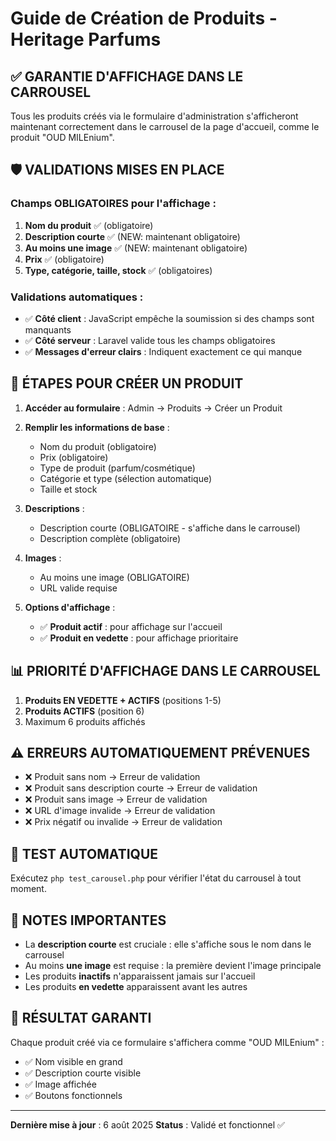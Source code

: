 # Guide de Création de Produits - Heritage Parfums

## ✅ GARANTIE D'AFFICHAGE DANS LE CARROUSEL

Tous les produits créés via le formulaire d'administration s'afficheront maintenant correctement dans le carrousel de la page d'accueil, comme le produit "OUD MILEnium".

## 🛡️ VALIDATIONS MISES EN PLACE

### Champs OBLIGATOIRES pour l'affichage :
1. **Nom du produit** ✅ (obligatoire)
2. **Description courte** ✅ (NEW: maintenant obligatoire)
3. **Au moins une image** ✅ (NEW: maintenant obligatoire)
4. **Prix** ✅ (obligatoire)
5. **Type, catégorie, taille, stock** ✅ (obligatoires)

### Validations automatiques :
- ✅ **Côté client** : JavaScript empêche la soumission si des champs sont manquants
- ✅ **Côté serveur** : Laravel valide tous les champs obligatoires
- ✅ **Messages d'erreur clairs** : Indiquent exactement ce qui manque

## 🎯 ÉTAPES POUR CRÉER UN PRODUIT

1. **Accéder au formulaire** : Admin → Produits → Créer un Produit

2. **Remplir les informations de base** :
   - Nom du produit (obligatoire)
   - Prix (obligatoire)
   - Type de produit (parfum/cosmétique)
   - Catégorie et type (sélection automatique)
   - Taille et stock

3. **Descriptions** :
   - Description courte (OBLIGATOIRE - s'affiche dans le carrousel)
   - Description complète (obligatoire)

4. **Images** :
   - Au moins une image (OBLIGATOIRE)
   - URL valide requise

5. **Options d'affichage** :
   - ✅ **Produit actif** : pour affichage sur l'accueil
   - ✅ **Produit en vedette** : pour affichage prioritaire

## 📊 PRIORITÉ D'AFFICHAGE DANS LE CARROUSEL

1. **Produits EN VEDETTE + ACTIFS** (positions 1-5)
2. **Produits ACTIFS** (position 6)
3. Maximum 6 produits affichés

## ⚠️ ERREURS AUTOMATIQUEMENT PRÉVENUES

- ❌ Produit sans nom → Erreur de validation
- ❌ Produit sans description courte → Erreur de validation
- ❌ Produit sans image → Erreur de validation
- ❌ URL d'image invalide → Erreur de validation
- ❌ Prix négatif ou invalide → Erreur de validation

## 🧪 TEST AUTOMATIQUE

Exécutez `php test_carousel.php` pour vérifier l'état du carrousel à tout moment.

## 📝 NOTES IMPORTANTES

- La **description courte** est cruciale : elle s'affiche sous le nom dans le carrousel
- Au moins **une image** est requise : la première devient l'image principale
- Les produits **inactifs** n'apparaissent jamais sur l'accueil
- Les produits **en vedette** apparaissent avant les autres

## 🎉 RÉSULTAT GARANTI

Chaque produit créé via ce formulaire s'affichera comme "OUD MILEnium" :
- ✅ Nom visible en grand
- ✅ Description courte visible
- ✅ Image affichée
- ✅ Boutons fonctionnels

---

**Dernière mise à jour** : 6 août 2025
**Status** : Validé et fonctionnel ✅
